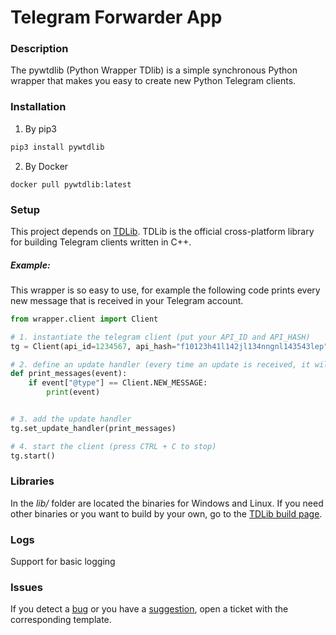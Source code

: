 # Telegram Forwarder App

### Description

The pywtdlib (Python Wrapper TDlib) is a simple synchronous Python wrapper that makes you easy to create new Python Telegram clients.

### Installation

1. By pip3

```python
pip3 install pywtdlib
```

2. By Docker

```
docker pull pywtdlib:latest
```

### Setup

This project depends on [TDLib](https://github.com/tdlib/td). TDLib is the official cross-platform library for building Telegram clients written in C++.

##### Example:

This wrapper is so easy to use, for example the following code prints every new message that is received in your Telegram account.

```python
from wrapper.client import Client

# 1. instantiate the telegram client (put your API_ID and API_HASH)
tg = Client(api_id=1234567, api_hash="f10123h41l142jl134nngnl143543lep")

# 2. define an update handler (every time an update is received, it will execute it)
def print_messages(event):
    if event["@type"] == Client.NEW_MESSAGE:
        print(event)


# 3. add the update handler
tg.set_update_handler(print_messages)

# 4. start the client (press CTRL + C to stop)
tg.start()
```

### Libraries

In the _lib/_ folder are located the binaries for Windows and Linux. If you need other binaries or you want to build by your own, go to the [TDLib build page](https://tdlib.github.io/td/build.html).

### Logs

Support for basic logging

### Issues

If you detect a [bug](.github/ISSUE_TEMPLATE/bug_report.md) or you have a [suggestion](.github/ISSUE_TEMPLATE/feature_request.md), open a ticket with the corresponding template.
